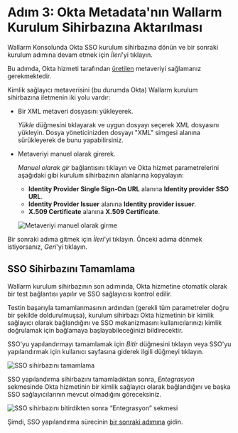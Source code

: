 # Adım 3: Okta Metadata'nın Wallarm Kurulum Sihirbazına Aktarılması

[img-transfer-metadata-manually]:   ../../../../images/admin-guides/configuration-guides/sso/okta/transfer-metadata-manually.png
[img-sp-wizard-finish]:             ../../../../images/admin-guides/configuration-guides/sso/okta/sp-wizard-finish.png
[img-integration-tab]:              ../../../../images/admin-guides/configuration-guides/sso/okta/integration-tab.png

[doc-allow-access-to-wl]:           allow-access-to-wl.md

[link-metadata]:                    setup-idp.md#downloading-metadata

Wallarm Konsolunda Okta SSO kurulum sihirbazına dönün ve bir sonraki kurulum adımına devam etmek için *İleri*'yi tıklayın.

Bu adımda, Okta hizmeti tarafından [üretilen][link-metadata] metaveriyi sağlamanız gerekmektedir.

Kimlik sağlayıcı metaverisini (bu durumda Okta) Wallarm kurulum sihirbazına iletmenin iki yolu vardır:
*   Bir XML metaveri dosyasını yükleyerek.

    *Yükle* düğmesini tıklayarak ve uygun dosyayı seçerek XML dosyasını yükleyin. Dosya yöneticinizden dosyayı "XML" simgesi alanına sürükleyerek de bunu yapabilirsiniz.

*   Metaveriyi manuel olarak girerek.

    *Manuel olarak gir* bağlantısını tıklayın ve Okta hizmet parametrelerini aşağıdaki gibi kurulum sihirbazının alanlarına kopyalayın:
   
    *   **Identity Provider Single Sign‑On URL** alanına **Identity provider SSO URL**.
    *   **Identity Provider Issuer** alanına **Identity provider issuer**.
    *   **X.509 Certificate** alanına **X.509 Certificate**.
    
    ![Metaveriyi manuel olarak girme][img-transfer-metadata-manually]
    
Bir sonraki adıma gitmek için *İleri*'yi tıklayın. Önceki adıma dönmek istiyorsanız, *Geri*'yi tıklayın.


##  SSO Sihirbazını Tamamlama

Wallarm kurulum sihirbazının son adımında, Okta hizmetine otomatik olarak bir test bağlantısı yapılır ve SSO sağlayıcısı kontrol edilir.

Testin başarıyla tamamlanmasının ardından (gerekli tüm parametreler doğru bir şekilde doldurulmuşsa), kurulum sihirbazı Okta hizmetinin bir kimlik sağlayıcı olarak bağlandığını ve SSO mekanizmasını kullanıcılarınızı kimlik doğrulamak için bağlamaya başlayabileceğinizi bildirecektir.

SSO'yu yapılandırmayı tamamlamak için *Bitir* düğmesini tıklayın veya SSO'yu yapılandırmak için kullanıcı sayfasına giderek ilgili düğmeyi tıklayın.

![SSO sihirbazını tamamlama][img-sp-wizard-finish]

SSO yapılandırma sihirbazını tamamladıktan sonra, *Entegrasyon* sekmesinde Okta hizmetinin bir kimlik sağlayıcı olarak bağlandığını ve başka SSO sağlayıcılarının mevcut olmadığını göreceksiniz.

![SSO sihirbazını bitirdikten sonra “Entegrasyon” sekmesi][img-integration-tab]


Şimdi, SSO yapılandırma sürecinin [bir sonraki adımına][doc-allow-access-to-wl] gidin.
